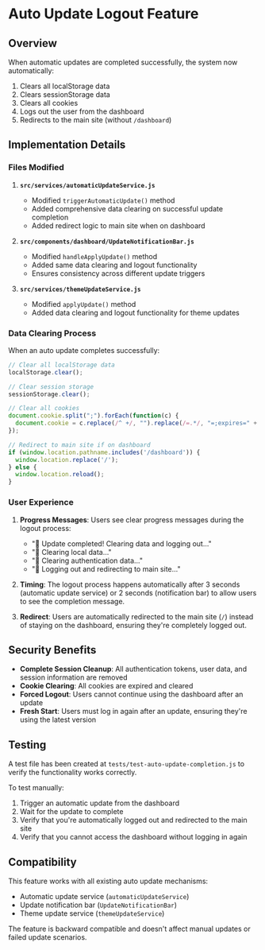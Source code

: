 # Auto Update Logout Feature

## Overview

When automatic updates are completed successfully, the system now automatically:
1. Clears all localStorage data
2. Clears sessionStorage data  
3. Clears all cookies
4. Logs out the user from the dashboard
5. Redirects to the main site (without `/dashboard`)

## Implementation Details

### Files Modified

1. **`src/services/automaticUpdateService.js`**
   - Modified `triggerAutomaticUpdate()` method
   - Added comprehensive data clearing on successful update completion
   - Added redirect logic to main site when on dashboard

2. **`src/components/dashboard/UpdateNotificationBar.js`**
   - Modified `handleApplyUpdate()` method
   - Added same data clearing and logout functionality
   - Ensures consistency across different update triggers

3. **`src/services/themeUpdateService.js`**
   - Modified `applyUpdate()` method
   - Added data clearing and logout functionality for theme updates

### Data Clearing Process

When an auto update completes successfully:

```javascript
// Clear all localStorage data
localStorage.clear();

// Clear session storage
sessionStorage.clear();

// Clear all cookies
document.cookie.split(";").forEach(function(c) { 
  document.cookie = c.replace(/^ +/, "").replace(/=.*/, "=;expires=" + new Date().toUTCString() + ";path=/"); 
});

// Redirect to main site if on dashboard
if (window.location.pathname.includes('/dashboard')) {
  window.location.replace('/');
} else {
  window.location.reload();
}
```

### User Experience

1. **Progress Messages**: Users see clear progress messages during the logout process:
   - "🎉 Update completed! Clearing data and logging out..."
   - "🧹 Clearing local data..."
   - "🔐 Clearing authentication data..."
   - "🚪 Logging out and redirecting to main site..."

2. **Timing**: The logout process happens automatically after 3 seconds (automatic update service) or 2 seconds (notification bar) to allow users to see the completion message.

3. **Redirect**: Users are automatically redirected to the main site (`/`) instead of staying on the dashboard, ensuring they're completely logged out.

## Security Benefits

- **Complete Session Cleanup**: All authentication tokens, user data, and session information are removed
- **Cookie Clearing**: All cookies are expired and cleared
- **Forced Logout**: Users cannot continue using the dashboard after an update
- **Fresh Start**: Users must log in again after an update, ensuring they're using the latest version

## Testing

A test file has been created at `tests/test-auto-update-completion.js` to verify the functionality works correctly.

To test manually:
1. Trigger an automatic update from the dashboard
2. Wait for the update to complete
3. Verify that you're automatically logged out and redirected to the main site
4. Verify that you cannot access the dashboard without logging in again

## Compatibility

This feature works with all existing auto update mechanisms:
- Automatic update service (`automaticUpdateService`)
- Update notification bar (`UpdateNotificationBar`)
- Theme update service (`themeUpdateService`)

The feature is backward compatible and doesn't affect manual updates or failed update scenarios. 